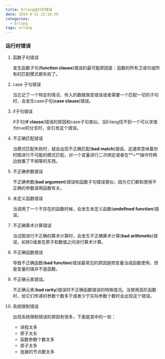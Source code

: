 ```yaml
---
title: Erlang运行时错误
date: 2019-9-31 22:10:39
categories:
  - Erlang
tags: erlang
---
```



### 运行时错误



1. 函数子句错误

   发生函数子句(**function clause**)错误的最可能原因是：函数的所有卫语句或所有的匹配模式都失败了。

2. case 子句错误

   当忘记了一个特定的情况、传入的数据类型错误或者需要一个匹配一切的子句时，会发生case子句(**case clause**)错误。

3. if子句错误

   if子句(**if clause**)错误的原因和case子句类似。当Erlang找不到一个可以求值为true的分支时，会引发这个错误。

4. 不正确匹配错误

   当模式匹配失败时，就会出现不正确匹配(**bad match**)错误。这通常意味着你时图进行不可能的模式匹配，对一个变量进行二次绑定或者在**=**操作符两边放置了不相等的东西。

5. 不正确参数错误

   不正确参数(**bad argument**)错误和函数子句错误类似，因为它们都和使用不正确的参数调用函数有关。

6. 未定义函数错误

   当调用了一个不存在的函数时候，会发生未定义函数(**undefined function**)错误。

7. 不正确算术计算错误

   当试图进行不正确的算术计算时，会发生不正确算术计算(**bad arithmetic**)错误，如除0或者在原子和数值之间进行算术计算。

8. 不正确函数错误

   导致不正确函数(**bad function**)错误最常见的原因是把变量当成函数使用，但是变量的值并不是函数。

9. 不正确元素错误。

   不正确元素(**bad rarity**)错误时不正确函数错误的特殊情况。当使用高阶函数时，给它们传递的参数个数多于或者少于实际参数个数时会出现这个错误。

10. 系统限制错误

    出现系统限制错误的原因有很多，下面是其中的一些：

    - 进程太多
    - 原子太长
    - 函数参数个数太多
    - 原子太多
    - 连接的节点数太多

